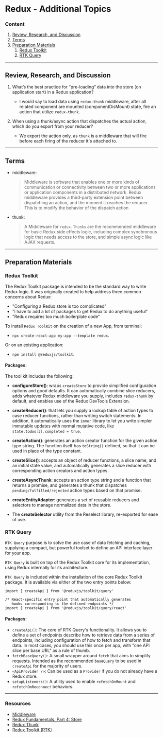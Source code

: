 # Redux - Additional Topics

### Content

1. [Review, Research, and Discussion](#review-research-and-discussion)
1. [Terms](#terms)
1. [Preparation Materials](#preparation-materials)
   1. [Redux Toolkit](#redux-toolkit)
   1. [RTK Query](#rtk-query)

---

## Review, Research, and Discussion

1. What’s the best practice for “pre-loading” data into the store (on application start) in a Redux application?

   - I would say to load data using `redux-thunk` middleware, after all related component are mounted (componentDisMount) state, fire an action that utilize `redux-thunk`.

2. When using a thunk/async action that dispatches the actual action, which do you export from your reducer?
   - We export the action only, as `thunk` is a middleware that will fire before each firing of the reducer it's attached to.

---

## Terms

- middleware:
  > Middleware is software that enables one or more kinds of communication or connectivity between two or more applications or application components in a distributed network. Redux middleware provides a third-party extension point between dispatching an action, and the moment it reaches the reducer. This is to modify the behavior of the dispatch action
- thunk:
  > A Middleware for `redux`. `Thunks` are the recommended middleware for basic Redux side effects logic, including complex synchronous logic that needs access to the store, and simple async logic like AJAX requests.

---

## Preparation Materials

### Redux Toolkit

The Redux Toolkit package is intended to be the standard way to write Redux logic. It was originally created to help address three common concerns about Redux:

- "Configuring a Redux store is too complicated"
- "I have to add a lot of packages to get Redux to do anything useful"
- "Redux requires too much boilerplate code"

To install `Redux ToolKit` on the creation of a new App, from terminal:

- `npx create-react-app my-app --template redux`.

Or on an existing application:

- `npm install @reduxjs/toolkit`.

#### Packages:

The tool kit includes the following:

- **configureStore()**: wraps `createStore` to provide simplified configuration options and good defaults. It can automatically combine slice reducers, adds whatever Redux middleware you supply, includes `redux-thunk` by default, and enables use of the Redux DevTools Extension.

- **createReducer()**: that lets you supply a lookup table of action types to case reducer functions, rather than writing switch statements. In addition, it automatically uses the `immer` library to let you write simpler immutable updates with normal mutative code, like `state.todos[3].completed = true`.

- **createAction()**: generates an action creator function for the given action type string. The function itself has `toString()` defined, so that it can be used in place of the type constant.

- **createSlice()**: accepts an object of reducer functions, a slice name, and an initial state value, and automatically generates a slice reducer with corresponding action creators and action types.

- **createAsyncThunk**: accepts an action type string and a function that returns a promise, and generates a thunk that dispatches `pending/fulfilled/rejected` action types based on that promise.

- **createEntityAdapter**: generates a set of reusable reducers and selectors to manage normalized data in the store.

- The **createSelector** utility from the Reselect library, re-exported for ease of use.

### RTK Query

`RTK Query` purpose is to solve the use case of data fetching and caching, supplying a compact, but powerful toolset to define an API interface layer for your app.

`RTK Query` is built on top of the Redux Toolkit core for its implementation, using Redux internally for its architecture.

`RTK Query` is included within the installation of the core Redux Toolkit package. It is available via either of the two entry points below:

```
import { createApi } from '@reduxjs/toolkit/query'

/* React-specific entry point that automatically generates
   hooks corresponding to the defined endpoints */
import { createApi } from '@reduxjs/toolkit/query/react'

```

#### Packages:

- `createApi()`: The core of RTK Query's functionality. It allows you to define a set of endpoints describe how to retrieve data from a series of endpoints, including configuration of how to fetch and transform that data. In most cases, you should use this once per app, with "one API slice per base URL" as a rule of thumb.
- `fetchBaseQuery()`: A small wrapper around `fetch` that aims to simplify requests. Intended as the recommended `baseQuery` to be used in `createApi` for the majority of users.
- `<ApiProvider />`: Can be used as a `Provider` if you do not already have a Redux store.
- `setupListeners()`: A utility used to enable `refetchOnMount` and `refetchOnReconnect` behaviors.

---

### Resources

- [Middleware](https://www.ibm.com/cloud/learn/middleware)
- [Redux Fundamentals, Part 4: Store](https://redux.js.org/tutorials/fundamentals/part-4-store)
- [Redux Thunk](https://github.com/reduxjs/redux-thunk)
- [Redux Toolkit (RTK)](https://redux-toolkit.js.org/introduction/getting-started)
